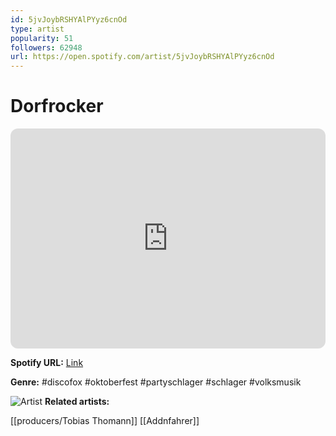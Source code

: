 ```yaml
---
id: 5jvJoybRSHYAlPYyz6cnOd
type: artist
popularity: 51
followers: 62948
url: https://open.spotify.com/artist/5jvJoybRSHYAlPYyz6cnOd
---
```

# Dorfrocker

<iframe style="border-radius:12px" src="https://open.spotify.com/embed/artist/5jvJoybRSHYAlPYyz6cnOd" width="100%" height="352" frameBorder="0" allowfullscreen="" allow="autoplay; clipboard-write; encrypted-media; fullscreen; picture-in-picture" loading="lazy"></iframe>

**Spotify URL:** [Link](https://open.spotify.com/artist/5jvJoybRSHYAlPYyz6cnOd)

**Genre:**  #discofox #oktoberfest #partyschlager #schlager #volksmusik

![Artist](https://i.scdn.co/image/ab6761610000e5ebae14812ee5ce077f4df3a626)
**Related artists:**

[[producers/Tobias Thomann]]
[[Addnfahrer]]
